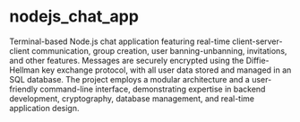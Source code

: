 # nodejs_chat_app
Terminal-based Node.js chat application featuring real-time client-server-client communication, group creation, user banning-unbanning, invitations, and other features. Messages are securely encrypted using the Diffie-Hellman key exchange protocol, with all user data stored and managed in an SQL database. The project employs a modular architecture and a user-friendly command-line interface, demonstrating expertise in backend development, cryptography, database management, and real-time application design.
